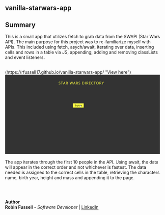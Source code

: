 ﻿
## vanilla-starwars-app



## Summary

This is a small app that utilizes fetch to grab data from the SWAPI (Star Wars API). The main purpose for this project was to re-familiarize myself with APIs. This included using fetch, asych/await, iterating over data, inserting cells and rows in a table via JS, appending, adding and removing classLists and event listeners.

<br>
(https://rfussell17.github.io/vanilla-starwars-app/ "View here")
<br>

 <img src="starwars.gif">

<br>



The app iterates through the first 10 people in the API. Using await, the data will appear in the correct order and not whichever is fastest. The data needed is assigned to the correct cells in the table, retrieving the characters name, birth year, height and mass and appending it to the page. 

 <br>
 <br>

**Author**
<br>
**Robin Fussell** _- Software Developer_ | [LinkedIn](https://www.linkedin.com/in/robin-fussell17/)
